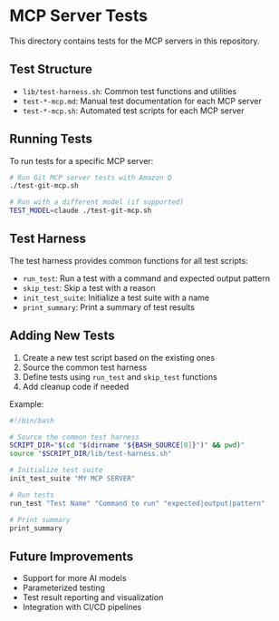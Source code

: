 # MCP Server Tests

This directory contains tests for the MCP servers in this repository.

## Test Structure

- `lib/test-harness.sh`: Common test functions and utilities
- `test-*-mcp.md`: Manual test documentation for each MCP server
- `test-*-mcp.sh`: Automated test scripts for each MCP server

## Running Tests

To run tests for a specific MCP server:

```bash
# Run Git MCP server tests with Amazon Q
./test-git-mcp.sh

# Run with a different model (if supported)
TEST_MODEL=claude ./test-git-mcp.sh
```

## Test Harness

The test harness provides common functions for all test scripts:

- `run_test`: Run a test with a command and expected output pattern
- `skip_test`: Skip a test with a reason
- `init_test_suite`: Initialize a test suite with a name
- `print_summary`: Print a summary of test results

## Adding New Tests

1. Create a new test script based on the existing ones
2. Source the common test harness
3. Define tests using `run_test` and `skip_test` functions
4. Add cleanup code if needed

Example:

```bash
#!/bin/bash

# Source the common test harness
SCRIPT_DIR="$(cd "$(dirname "${BASH_SOURCE[0]}")" && pwd)"
source "$SCRIPT_DIR/lib/test-harness.sh"

# Initialize test suite
init_test_suite "MY MCP SERVER"

# Run tests
run_test "Test Name" "Command to run" "expected|output|pattern"

# Print summary
print_summary
```

## Future Improvements

- Support for more AI models
- Parameterized testing
- Test result reporting and visualization
- Integration with CI/CD pipelines
